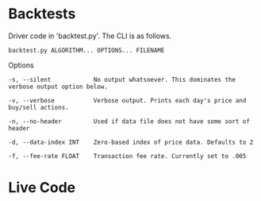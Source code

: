 # Backtests 
    
Driver code in 'backtest.py'.
The CLI is as follows.
    
    backtest.py ALGORITHM... OPTIONS... FILENAME

Options
     
    -s, --silent            No output whatsoever. This dominates the verbose output option below.  

    -v, --verbose           Verbose output. Prints each day's price and buy/sell actions.  

    -n, --no-header         Used if data file does not have some sort of header 

    -d, --data-index INT    Zero-based index of price data. Defaults to 2

    -f, --fee-rate FLOAT    Transaction fee rate. Currently set to .005


# Live Code


